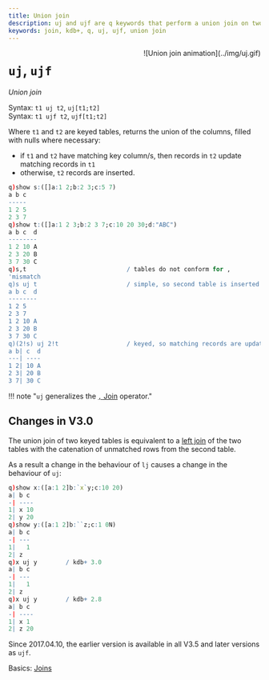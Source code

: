 ```yaml
---
title: Union join
description: uj and ujf are q keywords that perform a union join on two tables.
keywords: join, kdb+, q, uj, ujf, union join
---
```

<div markdown="1" style="float:right; margin-left: 3em; max-width: 250px;">
![Union join animation](../img/uj.gif) 
</div>

# `uj`, `ujf` 






_Union join_

Syntax: `t1 uj t2`, `uj[t1;t2]`  
Syntax: `t1 ujf t2`, `ujf[t1;t2]`

Where `t1` and `t2` are keyed tables, returns the union of the columns, filled with nulls where necessary:

-   if `t1` and `t2` have matching key column/s, then records in `t2` update matching records in `t1`
-   otherwise, `t2` records are inserted.

```q
q)show s:([]a:1 2;b:2 3;c:5 7)
a b c
-----
1 2 5
2 3 7
q)show t:([]a:1 2 3;b:2 3 7;c:10 20 30;d:"ABC")
a b c  d
--------
1 2 10 A
2 3 20 B
3 7 30 C
q)s,t                            / tables do not conform for ,
'mismatch
q)s uj t                         / simple, so second table is inserted
a b c  d
--------
1 2 5
2 3 7
1 2 10 A
2 3 20 B
3 7 30 C
q)(2!s) uj 2!t                   / keyed, so matching records are updated
a b| c  d
---| ----
1 2| 10 A
2 3| 20 B
3 7| 30 C
```

!!! note "`uj` generalizes the [`,` Join](join.md) operator."


## Changes in V3.0

The union join of two keyed tables is equivalent to a [left join](lj.md) of the two tables with the catenation of unmatched rows from the second table. 

As a result a change in the behaviour of `lj` causes a change in the behaviour of `uj`:

```q
q)show x:([a:1 2]b:`x`y;c:10 20)
a| b c
-| ----
1| x 10
2| y 20
q)show y:([a:1 2]b:``z;c:1 0N)
a| b c
-| ---
1|   1
2| z
q)x uj y		/ kdb+ 3.0
a| b c
-| ---
1|   1
2| z
q)x uj y        / kdb+ 2.8
a| b c
-| ----
1| x 1
2| z 20
```

Since 2017.04.10, the earlier version is available in all V3.5 and later versions as `ujf`.


<i class="far fa-hand-point-right"></i> 
Basics: [Joins](../basics/joins.md)

